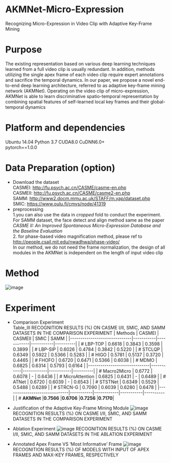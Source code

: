 # AKMNet-Micro-Expression
Recognizing Micro-Expression in Video Clip  with Adaptive Key-Frame Mining
# Purpose
  The existing representation based on various deep learning techniques learned from a full video clip is usually redundant. In addition, methods utilizing the single apex frame of each video clip require expert annotations and sacrifice the temporal dynamics. In our paper, we propose a novel end-to-end deep learning architecture, referred to as adaptive key-frame mining network (AKMNet). Operating on the video clip of micro-expression, AKMNet is able to learn discriminative spatio-temporal representation by combining spatial features of self-learned local key frames and their global-temporal dynamics  



# Platform and dependencies
Ubuntu 14.04  Python 3.7  CUDA8.0 CuDNN6.0+  
pytorch==1.0.0  

# Data Preparation (option)
* Download the dataset  
  CASMEI: http://fu.psych.ac.cn/CASME/casme-en.php   
  CASMEII: http://fu.psych.ac.cn/CASME/casme2-en.php  
  SAMM: http://www2.docm.mmu.ac.uk/STAFF/m.yap/dataset.php  
  SMIC: https://www.oulu.fi/cmvs/node/41319  
* preprocessing  
  1.you can also use the data in *cropped* fold to conduct the experiment. For SAMM dataset, the face detect and align method same as the paper *CASME II: An Improved Spontaneous Micro-Expression Database and the Baseline Evaluation*  
  2. for phase-based video magnification method, please ref to http://people.csail.mit.edu/nwadhwa/phase-video/  
  In our method, we do not need the frame normalization, the design of all modules in the AKMNet is independent on the length of input video clip  

# Method
![image](https://github.com/Trunpm/AKMNet-Micro-Expression/blob/main/docs/module.jpg)  

# Experiment
* Comparison Experiment  
Table_III RECOGNITION RESULTS (%) ON CASME I/II, SMIC, AND SAMM DATASETS IN THE COMPARISON EXPERIMENT
| Methods                      |  CASMEI   |  CASMEII   |   SMIC    |   SAMM   |
|------------------------------|-----------|------------|-----------|----------|
| # LBP-TOP                    |   0.6618  |   0.3843   |   0.3598  |  0.3899  |
| # LBP-SIP                    |   0.6026  |   0.4784   |   0.3842  |  0.5220  |
| # STCLQP                     |   0.6349  |   0.5922   |   0.5366  |  0.5283  |
| # HIGO                       |   0.5781  |   0.5137   |   0.3720  |  0.4465  |
| # FHOFO                      |   0.6720  |   0.6471   |   0.5366  |  0.6038  |
| # MDMO                       |   0.6825  |   0.6314   |   0.5793  |  0.6164  |
|------------------------------|-----------|------------|-----------|----------|
| # Macro2Micro                |   0.6772  |   0.6078   |     -     |  0.6436  |
| # MicroAttention             |   0.6825  |   0.6431   |     -     |  0.6489  |
| # ATNet                      |   0.6720  |   0.6039   |     -     |  0.6543  |
| # STSTNet                    |   0.6349  |   0.5529   |   0.5488  |  0.6289  |
| # STRCN-G                    |   0.7090  |   0.6039   |   0.6280  |  0.6478  |
|------------------------------|-----------|------------|-----------|----------|
| # **AKMNet**                 |**0.7566** |**0.6706**  |**0.7256** |**0.7170**|  

* Justification of the Adaptive Key-Frame Mining Module
  ![image](https://github.com/Trunpm/AKMNet-Micro-Expression/blob/main/docs/Table_IV.jpg) 
  RECOGNITION RESULTS (%) ON CASME I/II, SMIC, AND SAMM DATASETS IN THE COMPARISON EXPERIMENT

* Ablation Experiment
  ![image](https://github.com/Trunpm/AKMNet-Micro-Expression/blob/main/docs/Table_V.jpg) 
  RECOGNITION RESULTS (%) ON CASME I/II, SMIC, AND SAMM DATASETS IN THE ABLATION EXPERIMENT

* Annotated Apex Frame VS ‘Most Informative’ Frame
  ![image](https://github.com/Trunpm/AKMNet-Micro-Expression/blob/main/docs/Table_VII.jpg) 
  RECOGNITION RESULTS (%) OF MODELS WITH INPUT OF APEX  FRAMES AND MAX-KEY FRAMES, RESPECTIVELY

